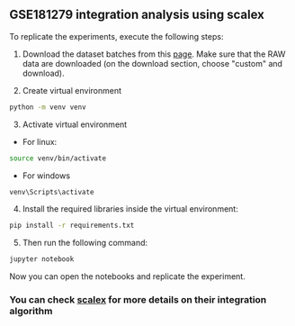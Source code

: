 ## GSE181279 integration analysis using scalex

To replicate the experiments, execute the following steps:

1. Download the dataset batches from this [page](https://www.ncbi.nlm.nih.gov/geo/query/acc.cgi?acc=GSE181279). Make sure that the RAW data are downloaded (on the download section, choose "custom" and download).

2. Create virtual environment

```sh
python -m venv venv
```

3. Activate virtual environment

- For linux:

```sh
source venv/bin/activate
```

- For windows

```sh
venv\Scripts\activate
```

4. Install the required libraries inside the virtual environment:

```sh
pip install -r requirements.txt
```

5. Then run the following command:

```sh
jupyter notebook
```

Now you can open the notebooks and replicate the experiment.


### You can check [scalex](https://github.com/jsxlei/SCALEX) for more details on their integration algorithm
